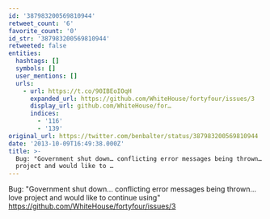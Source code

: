 ```yaml
---
id: '387983200569810944'
retweet_count: '6'
favorite_count: '0'
id_str: '387983200569810944'
retweeted: false
entities:
  hashtags: []
  symbols: []
  user_mentions: []
  urls:
    - url: https://t.co/90IBEoIOqH
      expanded_url: https://github.com/WhiteHouse/fortyfour/issues/3
      display_url: github.com/WhiteHouse/for…
      indices:
        - '116'
        - '139'
original_url: https://twitter.com/benbalter/status/387983200569810944
date: '2013-10-09T16:49:38.000Z'
title: >-
  Bug: "Government shut down… conflicting error messages being thrown… love
  project and would like to …
---
```


Bug: "Government shut down… conflicting error messages being thrown… love project and would like to continue using" https://github.com/WhiteHouse/fortyfour/issues/3